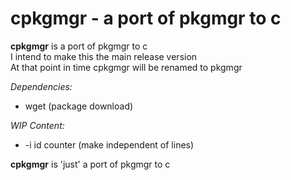 # cpkgmgr - a port of pkgmgr to c

**cpkgmgr** is a port of pkgmgr to c  
I intend to make this the main release version  
At that point in time cpkgmgr will be renamed to pkgmgr  

*Dependencies:*  
- wget (package download)  

*WIP Content:*  
- -i id counter (make independent of lines)  
  
**cpkgmgr** is 'just' a port of pkgmgr to c
